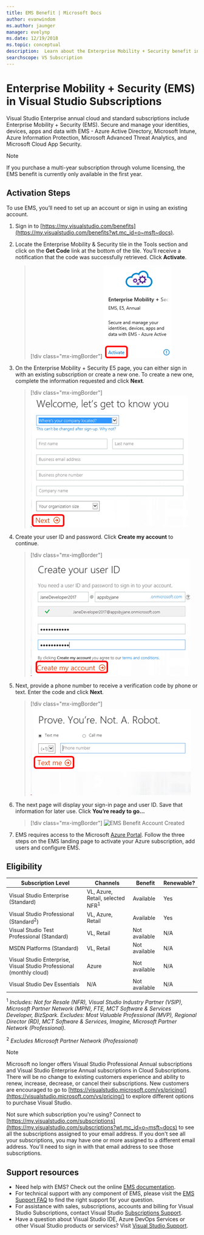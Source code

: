 ```yaml
---
title: EMS Benefit | Microsoft Docs
author: evanwindom
ms.author: jaunger
manager: evelynp
ms.date: 12/19/2018
ms.topic: conceptual
description:  Learn about the Enterprise Mobility + Security benefit included in your Visual Studio subscription.
searchscope: VS Subscription
---
```


# Enterprise Mobility + Security (EMS) in Visual Studio Subscriptions

Visual Studio Enterprise annual cloud and standard subscriptions include Enterprise Mobility + Security (EMS).  Secure and manage your identities, devices, apps and data with EMS - Azure Active Directory, Microsoft Intune, Azure Information Protection, Microsoft Advanced Threat Analytics, and Microsoft Cloud App Security.

> [!NOTE]
> If you purchase a multi-year subscription through volume licensing, the EMS benefit is currently only available in the first year.

## Activation Steps

To use EMS, you’ll need to set up an account or sign in using an existing account.

1. Sign in to [https://my.visualstudio.com/benefits](https://my.visualstudio.com/benefits?wt.mc_id=o~msft~docs).

2. Locate the Enterprise Mobility & Security tile in the Tools section and click on the **Get Code** link at the bottom of the tile.   You’ll receive a notification that the code was successfully retrieved.  Click **Activate**.
   > [!div class="mx-imgBorder"]
   > ![EMS Benefit Tile](_img/vs-ems/vs-ems-tile.png)

3. On the Enterprise Mobility + Security E5 page, you can either sign in with an existing subscription or create a new one.  To create a new one, complete the information requested  and click **Next**.
   > [!div class="mx-imgBorder"]
   > ![EMS Benefit Create Account](_img/vs-ems/vs-ems-create-account-cropped.png)

4. Create your user ID and password.  Click **Create my account** to continue.
   > [!div class="mx-imgBorder"]
   > ![EMS Benefit Create UserID](_img/vs-ems/vs-ems-userID-cropped.png)

5. Next, provide a phone number to receive a verification code by phone or text.  Enter the code and click **Next**.
   > [!div class="mx-imgBorder"]
   > ![EMS Benefit Verification](_img/vs-ems/vs-ems-robot-cropped.png)

6. The next page will display your sign-in page and user ID.  Save that information for later use.  Click **You’re ready to go…**
   > [!div class="mx-imgBorder"]
   > ![EMS Benefit Account Created](_img/vs-ems/vs-ems-save-info-cropped.png)

7. EMS requires access to the Microsoft [Azure Portal](https://azure.microsoft.com).  Follow the three steps on the EMS landing page to activate your Azure subscription, add users and configure EMS.

## Eligibility

| Subscription Level                                                 |     Channels                                            | Benefit                                                          | Renewable?    |
|--------------------------------------------------------------------|---------------------------------------------------------|------------------------------------------------------------------|---------------|
| Visual Studio Enterprise (Standard)   | VL, Azure, Retail,  selected NFR<sup>1</sup> | Available       |  Yes          |
| Visual Studio Professional (Standard<sup>2</sup>) | VL, Azure, Retail                                       | Available                                                            |  Yes          |
| Visual Studio Test Professional (Standard)                         | VL, Retail                                              | Not available                                             |  N/A          |
| MSDN Platforms (Standard)                                          | VL, Retail                                              | Not available                                              |  N/A          |
| Visual Studio Enterprise, Visual Studio Professional (monthly cloud) | Azure | Not available | N/A |
| Visual Studio Dev Essentials | N/A  | Not available |N/A |

<sup>1</sup>  *Includes:  Not for Resale (NFR), Visual Studio Industry Partner (VSIP), Microsoft Partner Network (MPN), FTE, MCT Software & Services Developer, BizSpark.  Excludes: Most Valuable Professional (MVP), Regional Director (RD), MCT Software & Services, Imagine, Microsoft Partner Network (Professional).*

<sup>2</sup> *Excludes Microsoft Partner Network (Professional)*

> [!NOTE]
> Microsoft no longer offers Visual Studio Professional Annual subscriptions and Visual Studio Enterprise Annual subscriptions in Cloud Subscriptions. There will be no change to existing customers experience and ability to renew, increase, decrease, or cancel their subscriptions. New customers are encouraged to go to [https://visualstudio.microsoft.com/vs/pricing/](https://visualstudio.microsoft.com/vs/pricing/) to explore different options to purchase Visual Studio.

Not sure which subscription you're using?  Connect to [https://my.visualstudio.com/subscriptions](https://my.visualstudio.com/subscriptions?wt.mc_id=o~msft~docs) to see all the subscriptions assigned to your email address. If you don't see all your subscriptions, you may have one or more assigned to a different email address.  You'll need to sign in with that email address to see those subscriptions.

## Support resources
- Need help with EMS?  Check out the online [EMS documentation](/enterprise-mobility-security/).
- For technical support with any component of EMS, please visit the [EMS Support FAQ](https://docs.microsoft.com/enterprise-mobility-security/solutions/ems-support-faq) to find the right support for your question.
- For assistance with sales, subscriptions, accounts and billing for Visual Studio Subscriptions, contact Visual Studio [Subscriptions Support](https://visualstudio.microsoft.com/subscriptions/support/).
- Have a question about Visual Studio IDE, Azure DevOps Services or other Visual Studio products or services?  Visit [Visual Studio Support](https://visualstudio.microsoft.com/support/).